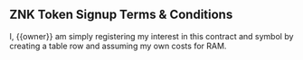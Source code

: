 ## ZNK Token Signup Terms & Conditions

I, {{owner}} am simply registering my interest in this contract and symbol by creating a table row and assuming my own costs for RAM.
